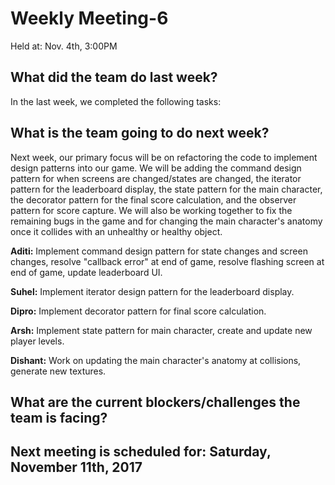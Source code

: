 
# Weekly Meeting-6
Held at: Nov. 4th, 3:00PM

## What did the team do last week?
In the last week, we completed the following tasks:



## What is the team going to do next week?
Next week, our primary focus will be on refactoring the code to implement design patterns into our game. We will be adding the command design pattern for when screens are changed/states are changed, the iterator pattern for the leaderboard display, the state pattern for the main character, the decorator pattern for the final score calculation, and the observer pattern for score capture. We will also be working together to fix the remaining bugs in the game and for changing the main character's anatomy once it collides with an unhealthy or healthy object.

**Aditi:** Implement command design pattern for state changes and screen changes, resolve "callback error" at end of game, resolve flashing screen at end of game, update leaderboard UI.

**Suhel:**  Implement iterator design pattern for the leaderboard display. 

**Dipro:**  Implement decorator pattern for final score calculation. 

**Arsh:**  Implement state pattern for main character, create and update new player levels. 

**Dishant:**  Work on updating the main character's anatomy at collisions, generate new textures.

## What are the current blockers/challenges the team is facing?


## Next meeting is scheduled for: Saturday, November 11th, 2017
